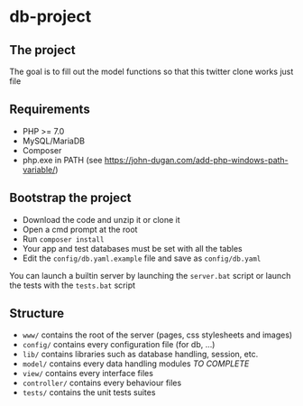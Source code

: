# db-project

## The project
The goal is to fill out the model functions so that this twitter clone works just file

## Requirements
* PHP >= 7.0
* MySQL/MariaDB
* Composer
* php.exe in PATH (see https://john-dugan.com/add-php-windows-path-variable/)

## Bootstrap the project
* Download the code and unzip it or clone it
* Open a cmd prompt at the root
* Run `composer install`
* Your app and test databases must be set with all the tables
* Edit the `config/db.yaml.example` file and save as `config/db.yaml`

You can launch a builtin server by launching the `server.bat` script or launch the tests with the `tests.bat` script

## Structure
* `www/` contains the root of the server (pages, css stylesheets and images)
* `config/` contains every configuration file (for db, …)
* `lib/` contains libraries such as database handling, session, etc.
* `model/` contains every data handling modules *TO COMPLETE*
* `view/` contains every interface files
* `controller/` contains every behaviour files
* `tests/` contains the unit tests suites
